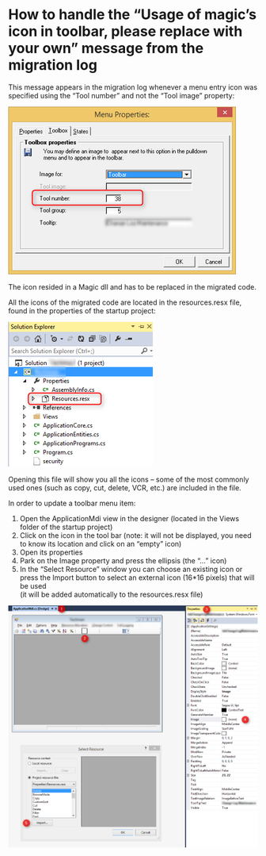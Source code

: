 ﻿# How to handle the “Usage of magic’s icon in toolbar, please replace with your own” message from the migration log

This message appears in the migration log whenever a menu entry icon was specified using the “Tool number” and not the “Tool image” property:

![](Menu_properties_Tool_number.png)

The icon resided in a Magic dll and has to be replaced in the migrated code.

All the icons of the migrated code are located in the resources.resx file, found in the properties of the startup project:

![](Solution_explorer_resources.png)

Opening this file will show you all the icons – some of the most commonly used ones (such as copy, cut, delete, VCR, etc.) are included in the file.

In order to update a toolbar menu item:

1. Open the ApplicationMdi view in the designer (located in the Views folder of the startup project)  
2. Click on the icon in the tool bar (note: it will not be displayed, you need to know its location and click on an “empty” icon)  
3. Open its properties  
4. Park on the Image property and press the ellipsis (the “…” icon)  
5. In the “Select Resource” window you can choose an existing icon or press the Import button to select an external icon (16*16 pixels) that will be used  
(it will be added automatically to the resources.resx file)

![](ApplicationMDI_tool.png)
